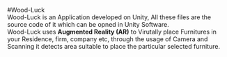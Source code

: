 #Wood-Luck
<br>
Wood-Luck is an Application developed on Unity, All these files are the source code of it which can be opned in Unity Software.
<br>
Wood-Luck uses <b>Augmented Reality (AR)</b> to Virutally place Furnitures in your Residence, firm, company etc, through the usage of Camera and Scanning it detects area suitable to place the particular selected furniture.
